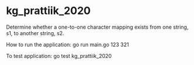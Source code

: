# kg_prattiik_2020
Determine whether a one-to-one character mapping exists from one string, s1, to another string, s2.

How to run the application:
go run main.go 123 321

To test application:
go test kg_prattiik_2020
